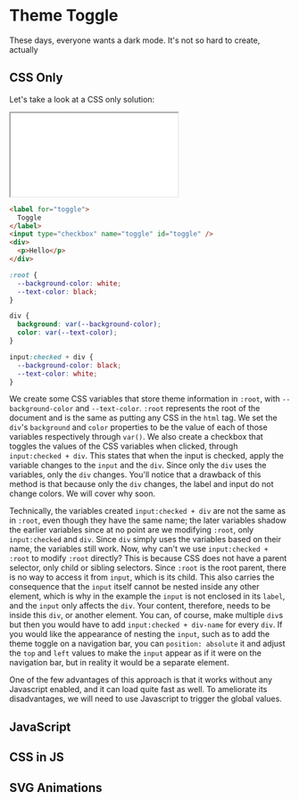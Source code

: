 # Theme Toggle

These days, everyone wants a dark mode. It's not so hard to create, actually

## CSS Only

Let's take a look at a CSS only solution:

<iframe src="./css-example.html"></iframe>

```html
<label for="toggle">
  Toggle
</label>
<input type="checkbox" name="toggle" id="toggle" />
<div>
  <p>Hello</p>
</div>
```

```css
:root {
  --background-color: white;
  --text-color: black;
}

div {
  background: var(--background-color);
  color: var(--text-color);
}

input:checked + div {
  --background-color: black;
  --text-color: white;
}
```

We create some CSS variables that store theme information in `:root`, with `--background-color` and `--text-color`. `:root` represents the root of the document and is the same as putting any CSS in the `html` tag. We set the `div`'s `background` and `color` properties to be the value of each of those variables respectively through `var()`. We also create a checkbox that toggles the values of the CSS variables when clicked, through `input:checked + div`. This states that when the input is checked, apply the variable changes to the `input` and the `div`. Since only the `div` uses the variables, only the `div` changes. You'll notice that a drawback of this method is that because only the `div` changes, the label and input do not change colors. We will cover why soon.

Technically, the variables created `input:checked + div` are not the same as in `:root`, even though they have the same name; the later variables shadow the earlier variables since at no point are we modifying `:root`, only `input:checked` and `div`. Since `div` simply uses the variables based on their name, the variables still work. Now, why can't we use `input:checked + :root` to modify `:root` directly? This is because CSS does not have a parent selector, only child or sibling selectors. Since `:root` is the root parent, there is no way to access it from `input`, which is its child. This also carries the consequence that the `input` itself cannot be nested inside any other element, which is why in the example the `input` is not enclosed in its `label`, and the `input` only affects the `div`. Your content, therefore, needs to be inside this `div`, or another element. You can, of course, make multiple `div`s but then you would have to add `input:checked + div-name` for every `div`. If you would like the appearance of nesting the `input`, such as to add the theme toggle on a navigation bar, you can `position: absolute` it and adjust the `top` and `left` values to make the `input` appear as if it were on the navigation bar, but in reality it would be a separate element.

One of the few advantages of this approach is that it works without any Javascript enabled, and it can load quite fast as well. To ameliorate its disadvantages, we will need to use Javascript to trigger the global values.

## JavaScript

## CSS in JS

## SVG Animations
